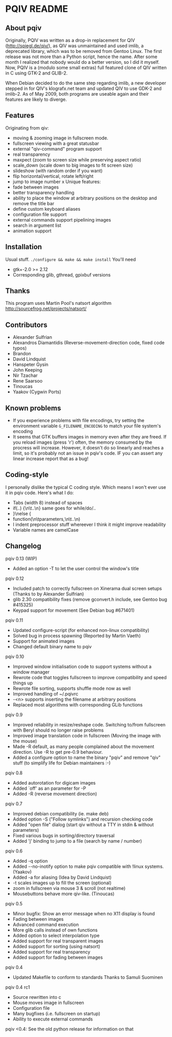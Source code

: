PQIV README
===========

About pqiv
----------

Originally, PQIV was written as a drop-in replacement for QIV
(http://spiegl.de/qiv/), as QIV was unmaintained and used imlib, a deprecated
library, which was to be removed from Gentoo Linux. The first release was not
more than a Python script, hence the name. After some month I realized that
nobody would do a better version, so I did it myself.  Now, PQIV is a (modulo
some small extras) full featured clone of QIV written in C using GTK-2 and
GLIB-2.

When Debian decided to do the same step regarding imlib, a new developer stepped
in for QIV's klografx.net team and updated QIV to use GDK-2 and imlib-2. As of
May 2009, both programs are useable again and their features are likely to
diverge.


Features
--------

Originating from qiv:
 * moving & zooming image in fullscreen mode.
 * fullscreen viewing with a great statusbar
 * external "qiv-command" program support
 * real transparency
 * maxpect (zoom to screen size while preserving aspect ratio)
 * scale_down (scale down to big images to fit screen size)
 * slideshow (with random order if you want)
 * flip horizontal/vertical, rotate left/right
 * jump to image number x
Unique features:
 * fade between images
 * better transparency handling
 * ability to place the window at arbitrary positions on the desktop and remove
   the title bar
 * define custom keyboard aliases
 * configuration file support
 * external commands support pipelining images
 * search in argument list
 * animation support


Installation
------------

Usual stuff. `./configure && make && make install`
You'll need
 * gtk+-2.0 >= 2.12
 * Corresponding glib, gthread, gpixbuf versions


Thanks
------

This program uses Martin Pool's natsort algorithm <http://sourcefrog.net/projects/natsort/>


Contributors
------------

 * Alexander Sulfrian
 * Alexandros Diamantidis (Reverse-movement-direction code, fixed code typos)
 * Brandon
 * David Lindquist
 * Hanspeter Gysin
 * John Keeping
 * Nir Tzachar
 * Rene Saarsoo
 * Tinoucas
 * Yaakov (Cygwin Ports)


Known problems
--------------

 * If you experience problems with file encodings, try setting the environment
   variable `G_FILENAME_ENCODING` to match your file system's encoding
 * It seems that GTK buffers images in memory even after they are freed. If you
   reload images (press 'r') often, the memory consumed by the procress will
   increase. However, it doesn't do so linearly and reaches a limit, so it's
   probably not an issue in pqiv's code. IF you can assert any linear increase
   report that as a bug!


Coding-style
------------

I personally dislike the typical C coding style. Which means I won't ever use
it in pqiv code. Here's what I do:
 * Tabs (width 8) instead of spaces
 * if(..) {\n\t..\n}
   same goes for while/do/..
 * }\nelse {
 * function(\n\tparameters,\n\t..\n)
 * I indent preprocessor stuff whereever I think it might improve readability
 * Variable names are camelCase


Changelog
---------

pqiv 0.13 (WIP)
 * Added an option -T to let the user control the window's title

pqiv 0.12
 * Included patch to correctly fullscreen on Xinerama dual screen setups
   (Thanks to by Alexander Sulfrian)
 * glib 2.30 compatibility fixes (remove gconvert.h include, see Gentoo bug #415325)
 * Keypad support for movement (See Debian bug #671401)

pqiv 0.11
 * Updated configure-script (for enhanced non-linux compatibility)
 * Solved bug in process spawning (Reported by Martin Vaeth)
 * Support for animated images
 * Changed default binary name to pqiv

pqiv 0.10
 * Improved window initialisation code to support systems without a window manager
 * Rewrote code that toggles fullscreen to improve compatibility and speed
   things up
 * Rewrote file sorting, supports shuffle mode now as well
 * Improved handling of ~/.pqivrc
 * -&lt;n&gt; supports inserting the filename at arbitrary positions
 * Replaced most algorithms with corresponding GLib functions

pqiv 0.9
 * Improved reliability in resize/reshape code. Switching to/from fullscreen with
   Beryl should no longer raise problems
 * Improved image translation code in fullscreen (Moving the image with the mouse)
 * Made -R default, as many people complained about the movement direction. Use
   -R to get pre-0.9 behaviour.
 * Added a configure option to name the binary "pqiv" and remove "qiv" stuff
   (to simplify life for Debian maintainers :-)

pqiv 0.8
 * Added autorotation for digicam images
 * Added `off' as an parameter for -P
 * Added -R (reverse movement direction)
 
pqiv 0.7
 * Improved debian compatibility (ie. make deb)
 * Added option -S ("Follow symlinks") and recursion checking code
 * Added "open file" dialog (start qiv without a TTY in stdin &
   without parameters)
 * Fixed various bugs in sorting/directory traversal
 * Added 'j' binding to jump to a file (search by name / number)
 
pqiv 0.6
 * Added -q option
 * Added --no-inotify option to make pqiv compatible with
   !linux systems. (Yaakov)
 * Added -a for aliasing (Idea by David Lindquist)
 * -t scales images up to fill the screen (optional)
 * zoom in fullscreen via mouse 3 & scroll (not realtime)
 * Mousebuttons behave more qiv-like. (Tinoucas)

pqiv 0.5
 * Minor bugfix: Show an error message when no X11 display
   is found
 * Fading between images
 * Advanced command execution
 * More glib calls instead of own functions
 * Added option to select interpolation type
 * Added support for real transparent images
 * Added support for sorting (using natsort)
 * Added support for real transparency
 * Added support for fading between images

pqiv 0.4
 * Updated Makefile to conform to standards
   Thanks to Samuli Suominen <drac at gentoo.org>
 
pqiv 0.4 rc1
 * Source rewritten into c
 * Mouse moves image in fullscreen
 * Configuration file
 * Many bugfixes (i.e. fullscreen on startup)
 * Ability to execute external commands

pqiv &lt;0.4:
 See the old python release for information on that
